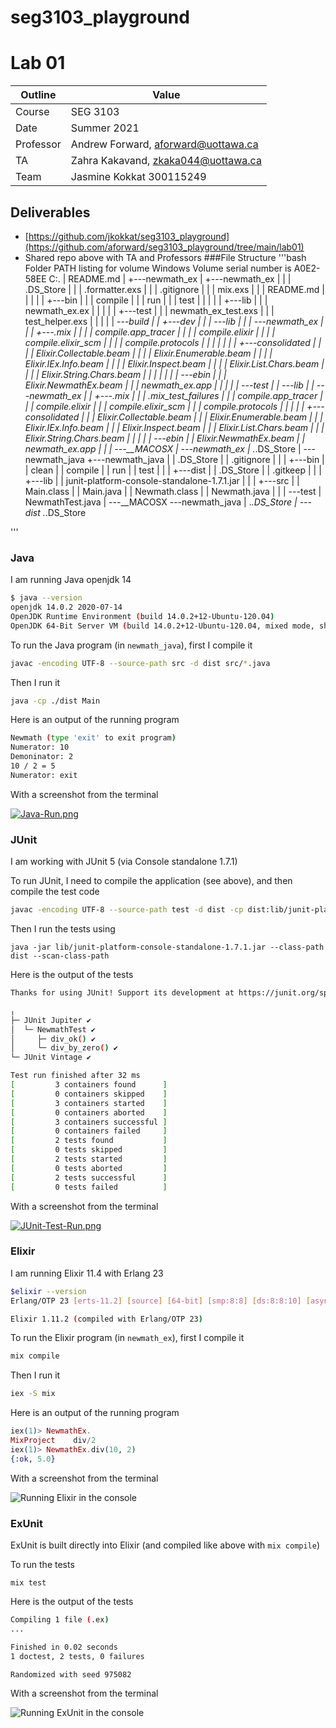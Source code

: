 # seg3103_playground
# Lab 01

| Outline | Value |
| --- | --- |
| Course | SEG 3103 |
| Date | Summer 2021 |
| Professor | Andrew Forward, aforward@uottawa.ca |
| TA | Zahra Kakavand, zkaka044@uottawa.ca |
| Team | Jasmine Kokkat 300115249<br> |

## Deliverables

* [https://github.com/jkokkat/seg3103_playground](https://github.com/aforward/seg3103_playground/tree/main/lab01)
* Shared repo above with TA and Professors
###File Structure 
'''bash
Folder PATH listing for volume Windows
Volume serial number is A0E2-58EE
C:.
|   README.md
|
+---newmath_ex
|   +---newmath_ex
|   |   |   .DS_Store
|   |   |   .formatter.exs
|   |   |   .gitignore
|   |   |   mix.exs
|   |   |   README.md
|   |   |
|   |   +---bin
|   |   |       compile
|   |   |       run
|   |   |       test
|   |   |
|   |   +---lib
|   |   |       newmath_ex.ex
|   |   |
|   |   +---test
|   |   |       newmath_ex_test.exs
|   |   |       test_helper.exs
|   |   |
|   |   \---_build
|   |       +---dev
|   |       |   \---lib
|   |       |       \---newmath_ex
|   |       |           +---.mix
|   |       |           |       compile.app_tracer
|   |       |           |       compile.elixir
|   |       |           |       compile.elixir_scm
|   |       |           |       compile.protocols
|   |       |           |
|   |       |           +---consolidated
|   |       |           |       Elixir.Collectable.beam
|   |       |           |       Elixir.Enumerable.beam
|   |       |           |       Elixir.IEx.Info.beam
|   |       |           |       Elixir.Inspect.beam
|   |       |           |       Elixir.List.Chars.beam
|   |       |           |       Elixir.String.Chars.beam
|   |       |           |
|   |       |           \---ebin
|   |       |                   Elixir.NewmathEx.beam
|   |       |                   newmath_ex.app
|   |       |
|   |       \---test
|   |           \---lib
|   |               \---newmath_ex
|   |                   +---.mix
|   |                   |       .mix_test_failures
|   |                   |       compile.app_tracer
|   |                   |       compile.elixir
|   |                   |       compile.elixir_scm
|   |                   |       compile.protocols
|   |                   |
|   |                   +---consolidated
|   |                   |       Elixir.Collectable.beam
|   |                   |       Elixir.Enumerable.beam
|   |                   |       Elixir.IEx.Info.beam
|   |                   |       Elixir.Inspect.beam
|   |                   |       Elixir.List.Chars.beam
|   |                   |       Elixir.String.Chars.beam
|   |                   |
|   |                   \---ebin
|   |                           Elixir.NewmathEx.beam
|   |                           newmath_ex.app
|   |
|   \---__MACOSX
|       \---newmath_ex
|               ._.DS_Store
|
\---newmath_java
    +---newmath_java
    |   |   .DS_Store
    |   |   .gitignore
    |   |
    |   +---bin
    |   |       clean
    |   |       compile
    |   |       run
    |   |       test
    |   |
    |   +---dist
    |   |       .DS_Store
    |   |       .gitkeep
    |   |
    |   +---lib
    |   |       junit-platform-console-standalone-1.7.1.jar
    |   |
    |   +---src
    |   |       Main.class
    |   |       Main.java
    |   |       Newmath.class
    |   |       Newmath.java
    |   |
    |   \---test
    |           NewmathTest.java
    |
    \---__MACOSX
        \---newmath_java
            |   ._.DS_Store
            |
            \---dist
                    ._.DS_Store

'''
### Java

I am running Java openjdk 14

```bash
$ java --version
openjdk 14.0.2 2020-07-14
OpenJDK Runtime Environment (build 14.0.2+12-Ubuntu-120.04)
OpenJDK 64-Bit Server VM (build 14.0.2+12-Ubuntu-120.04, mixed mode, sharing)
```

To run the Java program (in `newmath_java`), first I compile it

```bash
javac -encoding UTF-8 --source-path src -d dist src/*.java
```

Then I run it

```bash
java -cp ./dist Main
```

Here is an output of the running program

```bash
Newmath (type 'exit' to exit program)
Numerator: 10
Demoninator: 2
10 / 2 = 5
Numerator: exit
```

With a screenshot from the terminal

[![Java-Run.png](https://i.postimg.cc/DZfG1Lm2/Java-Run.png)](https://postimg.cc/jW9CbWz9)


### JUnit

I am working with JUnit 5 (via Console standalone 1.7.1)

To run JUnit, I need to compile the application (see above), and then compile the test code

```bash
javac -encoding UTF-8 --source-path test -d dist -cp dist:lib/junit-platform-console-standalone-1.7.1.jar test/*.java
```

Then I run the tests using

```
java -jar lib/junit-platform-console-standalone-1.7.1.jar --class-path dist --scan-class-path
```

Here is the output of the tests

```bash
Thanks for using JUnit! Support its development at https://junit.org/sponsoring

╷
├─ JUnit Jupiter ✔
│  └─ NewmathTest ✔
│     ├─ div_ok() ✔
│     └─ div_by_zero() ✔
└─ JUnit Vintage ✔

Test run finished after 32 ms
[         3 containers found      ]
[         0 containers skipped    ]
[         3 containers started    ]
[         0 containers aborted    ]
[         3 containers successful ]
[         0 containers failed     ]
[         2 tests found           ]
[         0 tests skipped         ]
[         2 tests started         ]
[         0 tests aborted         ]
[         2 tests successful      ]
[         0 tests failed          ]
```

With a screenshot from the terminal

[![JUnit-Test-Run.png](https://i.postimg.cc/vm4FTStM/JUnit-Test-Run.png)](https://postimg.cc/NyvPPDnP)


### Elixir

I am running Elixir 11.4 with Erlang 23

```bash
$elixir --version
Erlang/OTP 23 [erts-11.2] [source] [64-bit] [smp:8:8] [ds:8:8:10] [async-threads:1] [hipe]

Elixir 1.11.2 (compiled with Erlang/OTP 23)
```

To run the Elixir program (in `newmath_ex`), first I compile it

```bash
mix compile
```

Then I run it

```bash
iex -S mix
```

Here is an output of the running program

```elixir
iex(1)> NewmathEx.
MixProject    div/2
iex(1)> NewmathEx.div(10, 2)
{:ok, 5.0}
```

With a screenshot from the terminal

![Running Elixir in the console](assets/elixir_iex.png)

### ExUnit

ExUnit is built directly into Elixir (and compiled like above with `mix compile`)

To run the tests

```
mix test
```

Here is the output of the tests

```bash
Compiling 1 file (.ex)
...

Finished in 0.02 seconds
1 doctest, 2 tests, 0 failures

Randomized with seed 975082
```

With a screenshot from the terminal

![Running ExUnit in the console](assets/exunit_main.png)

